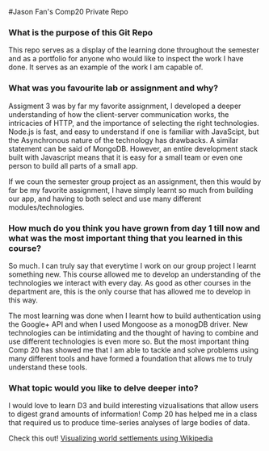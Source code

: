 #Jason Fan's Comp20 Private Repo

### What is the purpose of this Git Repo

This repo serves as a display of the learning done throughout the semester and as a portfolio for anyone who would like to inspect the work I have done. It serves as an example of the work I am capable of.

### What was you favourite lab or assignment and why?

Assigment 3 was by far my favorite assignment, I developed a deeper understanding of how the client-server communication works, the intricacies of HTTP, and the importance of selecting the right technologies. Node.js is fast, and easy to understand if one is familiar with JavaScipt, but the Asynchronous nature of the technology has drawbacks. A similar statement can be said of MongoDB. However, an entire development stack built with Javascript means that it is easy for a small team or even one person to build all parts of a small app.

If we coun the semester group project as an assignment, then this would by far be my favorite assignment, I have simply learnt so much from building our app, and having to both select and use many different modules/technologies.

### How much do you think you have grown from day 1 till now and what was the most important thing that you learned in this course?

So much. I can truly say that everytime I work on our group project I learnt something new. This course allowed me to develop an understanding of the technologies we interact with every day. As good as other courses in the department are, this is the only course that has allowed me to develop in this way.

The most learning was done when I learnt how to build authentication using the Google+ API and when I used Mongoose as a monogDB driver. New technologies can be intimidating and the thought of having to combine and use different technologies is even more so. But the most important thing Comp 20 has showed me that I am able to tackle and solve problems using many different tools and have formed a foundation that allows me to truly understand these tools.

### What topic would you like to delve deeper into?

I would love to learn D3 and build interesting vizualisations that allow users to digest grand amounts of information! Comp 20 has helped me in a class that required us to produce time-series analyses of large bodies of data. 

Check this out! [Visualizing world settlements using Wikipedia](http://http://jasonfan74.github.io/world-settlements/)
